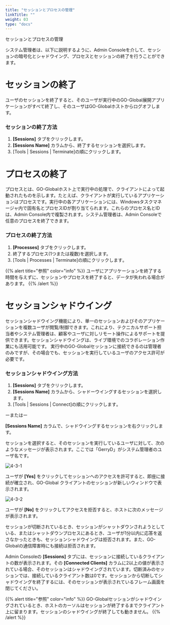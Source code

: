 ```yaml
---
title: "セッションとプロセスの管理"
linkTitle: ""
weight: 03
type: "docs"
---
```

セッションとプロセスの管理

システム管理者は、以下に説明するように、Admin Consoleを介して、セッションの暗号化とシャドウイング、プロセスとセッションの終了を行うことができます。

# セッションの終了

ユーザのセッションを終了すると、そのユーザが実行中のGO-Global展開アプリケーションがすべて終了し、そのユーザはGO-Globalホストからログオフします。

### セッションの終了方法

1. **[Sessions]** タブをクリックします。
2. **[Sessions Name]** カラムから、終了するセッションを選択します。
3. [Tools | Sessions | Terminate]の順にクリックします。

# プロセスの終了

プロセスとは、GO-Globalホスト上で実行中の処理で、クライアントによって起動されたものを示します。たとえば、クライアントが実行しているアプリケーションはプロセスです。実行中の各アプリケーションには、Windowsタスクマネージャ内で固有名とプロセスIDが割り当てられます。これらのプロセス名とIDは、Admin Console内で複製されます。システム管理者は、Admin Consoleで任意のプロセスを終了できます。

### プロセスの終了方法

1. **[Processes]** タブをクリックします。
2. 終了するプロセス(1つまたは複数)を選択します。
3. [Tools | Processes | Terminate]の順にクリックします｡

{{% alert title="参照" color="info" %}}
ユーザにアプリケーションを終了する時間を与えずに、セッションやプロセスを終了すると、データが失われる場合があります。
{{% /alert %}}

# セッションシャドウイング

セッションシャドウイング機能により、単一のセッションおよびそのアプリケーションを複数ユーザが閲覧/制御できます。これにより、テクニカルサポート担当者やシステム管理者は、顧客やユーザに対しリモート操作によるサポートを提供できます。セッションシャドウイングは、ライブ環境でのコラボレーション作業にも活用可能です。 実行中のGO-Globalセッションに接続できるのは管理者のみですが、その場合でも、セッションを実行しているユーザのアクセス許可が必要です。

### セッションシャドウイング方法

1. **[Sessions]** タブをクリックします。
2. **[Sessions Name]** カラムから、シャドーウイングするセッションを選択します。
3. [Tools | Sessions | Connect]の順にクリックします｡

ーまたはー

**[Sessions Name]** カラムで、シャドウイングするセッションを右クリックします。

セッションを選択すると、そのセッションを実行しているユーザに対して、次のようなメッセージが表示されます。ここでは「GerryD」がシステム管理者のユーザ名です。

![4-3-1](/img/4-3-1.png) 

ユーザが **[Yes]** をクリックしてセッションへのアクセスを許可すると、即座に接続が確立され、GO-Global クライアントのセッションが新しいウィンドウで表示されます。

![4-3-2](/img/4-3-2.png)

ユーザが **[No]** をクリックしてアクセスを拒否すると、ホストに次のメッセージが表示されます。

セッションが切断されているとき、セッションがシャットダウンされようとしている、またはシャットダウンプロセスにあるとき、ユーザが1分以内に応答を返さなかったときも、セッションシャドウイングは拒否されます。また、GO-Globalの通信障害時にも接続は拒否されます。

Admin Consoleの **[Sessions]** タブには、セッションに接続しているクライアントの数が表示されます。その **[Connected Clients]** カラムに2以上の値が表示されている場合、そのセッションはシャドウイングされています。切断済みのセッションでは、接続しているクライアント数は0です。セッションから切断してシャドウイングを終了するには、そのセッションが表示されているフレーム画面を閉じてください。

{{% alert title="参照" color="info" %}}
GO-Globalセッションがシャドウイングされているとき、ホストのカーソルはセッションが終了するまでクライアント上に留まります。セッションのシャドウイングが終了しても動きません。
{{% /alert %}}